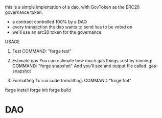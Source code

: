 this is a simple implentation of a dao, with GovToken as the ERC20 governance token.

- a contract controlled 100% by a DAO
- every transaction the dao wants to send has to be voted on
- we'll use an erc20 token for the governance

USAGE

1. Test
COMMAND:
"forge test"

2. Estimate gas
You can estimate how much gas things cost by running:
COMMAND: 
"forge snapshot"
And you'll see and output file called .gas-snapshot

3. Formatting
To run code formatting:
COMMAND
"forge fmt"


forge install
forge init
forge build 

# DAO
